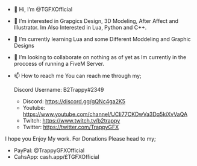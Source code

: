 - 👋 Hi, I’m @TGFXOfficial
- 👀 I’m interested in Grapgics Design, 3D Modeling, After Affect and Illustrator. Im Also Interested in Lua, Python and C++.
- 🌱 I’m currently learning Lua and some Different Moddeling and Graphic Designs
- 💞️ I’m looking to collaborate on nothing as of yet as Im currently in the proccess of running a FiveM Server.
- 📫 How to reach me You can reach me through my;
   
   
   Discord Username: B2Trappy#2349
  
  
   - Discord: https://discord.gg/gQNc4ga2K5
   - Youtube: https://www.youtube.com/channel/UCIi77CKDwVa3Dq5kiXvVaQA
   - Twitch: https://www.twitch.tv/b2trappy
   - Twitter: https://twitter.com/TrappyGFX


I hope you Enjoy My work. For Donations Please head to my;

   - PayPal: @TrappyGFXOfficial
   - CahsApp: cash.app/£TGFXOfficial

<!---
TGFXOfficial/TGFXOfficial is a ✨ special ✨ repository because its `README.md` (this file) appears on your GitHub profile.
You can click the Preview link to take a look at your changes.
--->
